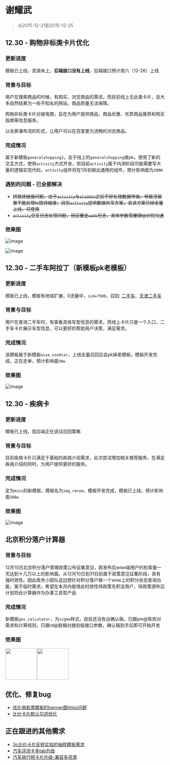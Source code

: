 # 谢耀武

> 从2015-12-21到2015-12-25

## 12.30 - 购物非标类卡片优化

### 更新进度

模板已上线，资源未上，**后端接口没有上线**，后端接口预计周六（12-26）上线

### 背景与目标

用户在搜索商品的时候，有购买、浏览商品的需求。而目前线上无此类卡片，且大多自然结果为一些不知名的网站，商品质量无法保障。

购物非标类卡片对接电商，旨在为用户提供商品，商品优惠、优质商品推荐和购买指南等信息服务。

以全屏瀑布流的形式，让用户可以在百度更为流畅的浏览商品。

### 完成情况

属于新模板`generalshopping2`，会于线上的`generalshopping`做pk，使用了新的交互方式，使用`activity`方式开发，但目前`activity`属于内测阶段可能需要写大量的逻辑实现代码，`activity`组件将在1月初做出通用的组件，预计影响面为`200W`

### 遇到的问题 - 已全部解决

* ~~拼跳转链接问题，由于`activity`与`aladdin`之前不好处理数据传输，导致浮层里不能处理tc跳转链接，目前`activity`提供数据共享方案，且该方案已经全量上线，可使用~~
* ~~`activity`交互日志处理问题，目前要走`webb`日志，具体参数需要跟@刘悦沟通~~


### 效果图

![image](http://gitlab.baidu.com/psfe/ala-weeklyreport/uploads/a1f5c41cf017fdea412d55461080ab30/image.png)

![image](http://gitlab.baidu.com/psfe/ala-weeklyreport/uploads/87a457ad9dc42b1eebe5e9b3bd45312f/image.png)

## 12.30 - 二手车阿拉丁（新模板pk老模板）

### 更新进度

模板已上线，模板有地域扩展，0流量中，`sid=7500`，召回: [二手车](https://m.baidu.com/s?word=二手车&sid=7500)、[天津二手车](https://m.baidu.com/s?word=天津二手车&sid=7500)

### 背景与目标

用户在查询二手车时，有查看具体车型信息的需求。而线上卡片只是一个入口，二手车卡片展示车型信息，可以更好的帮助用户决策，满足需求。

### 完成情况

该模板属于新模板`wise_usedcar`，上线全量召回后会pk掉老模板，模板开发完成，正在走单，预计影响面`30w`

### 效果图

![image](http://gitlab.baidu.com/psfe/ala-weeklyreport/uploads/835c2082b40fcf571824c0414a42607b/image.png)


## 12.30 - 疾病卡

### 更新进度

模板已上线，现后端正在调试召回策略

### 背景与目标

目前疾病卡片只满足于基础的疾病介绍需求，此次尝试增加相关推荐服务，在满足疾病介绍的同时，为用户提供更好的服务。

### 完成情况

定为`mini`的新模板，模板名为`img_recom`，模板开发完成，模板已上线，预计影响面`300w`

### 效果图

![image](http://gitlab.baidu.com/psfe/ala-weeklyreport/uploads/9d97d0bccc4374d51e6b24401f6a2f2a/image.png)


## 北京积分落户计算器

### 背景与目标

12月10日北京积分落户管理政策公布征集意见，刚发布后wise端用户的检索量一天达到十几万以上的影响面。从12月10日到31日前属于政策意见征集阶段，具有强时效性。因此政务小团队这边想针对积分落户做一个wise上的积分状态查询功能，属于临时需求。希望在本月内能借此时效性待政策先积淀用户，待政策颁布后计划将此计算器作为办事工具型产品

### 完成情况

新模板`gov_calculator`，为`sigma`样式，目前还没有出确认稿，已跟pm@陈欣对需求和计算规则，已跟rd@胜楠对接初版接口参数，确认稿到手后即可开始开发

### 效果图

<a href="http://gitlab.baidu.com/psfe/ala-weeklyreport/uploads/a3faaa0fe952d2a69ea66f067c6fe47d/image.png" target="_blank"><img src="http://gitlab.baidu.com/psfe/ala-weeklyreport/uploads/a3faaa0fe952d2a69ea66f067c6fe47d/image.png" width="100"></a><a href="http://gitlab.baidu.com/psfe/ala-weeklyreport/uploads/f7c0d132e17795d446c56b59c54bdb71/image.png" target="_blank"><img src="http://gitlab.baidu.com/psfe/ala-weeklyreport/uploads/f7c0d132e17795d446c56b59c54bdb71/image.png" width="100"></a>

## 优化、修复bug

* [优化电影票模板的banner图https问题](http://icafe.baidu.com/issue/WiseAladdinTemplate-1050)
* [比价卡片默认勾选优化](http://icafe.baidu.com/issue/WiseAladdinTemplate-1010)

## 正在跟进的其他需求

* [3c比价卡片反转实验的抽样模板需求](http://icafe.baidu.com/issue/WiseAladdinTemplate-1059)
* [汽车评测卡多tab升级](http://icafe.baidu.com/issue/WiseAladdinTemplate-1011)
* [汽车排行榜卡片升级-兼容多资源](http://icafe.baidu.com/issue/WiseAladdinTemplate-1009/)